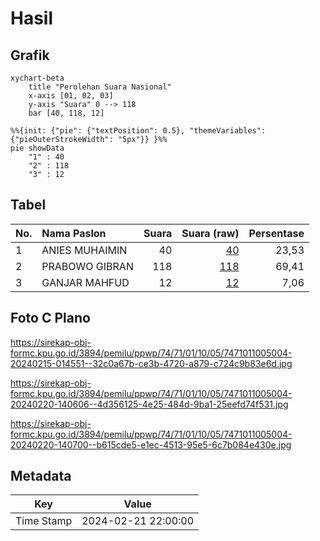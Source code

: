 # Hasil

## Grafik

```mermaid
xychart-beta
    title "Perolehan Suara Nasional"
    x-axis [01, 02, 03]
    y-axis "Suara" 0 --> 118
    bar [40, 118, 12]
```

```mermaid
%%{init: {"pie": {"textPosition": 0.5}, "themeVariables": {"pieOuterStrokeWidth": "5px"}} }%%
pie showData
    "1" : 40
    "2" : 118
    "3" : 12
```

## Tabel

| No. | Nama Paslon    | Suara | Suara (raw) | Persentase |
|:--- |:-------------- | -----:| -----------:| ----------:|
| 1   | ANIES MUHAIMIN | 40    | [40][p-1]   | 23,53      |
| 2   | PRABOWO GIBRAN | 118   | [118][p-2]  | 69,41      |
| 3   | GANJAR MAHFUD  | 12    | [12][p-3]   | 7,06       |


[p-1]: https://github.com/gigit-pemilu/pemilu-2024/blob/main/pilpres/hitung-suara/sub/74-sulawesi-tenggara/sub/71-kota-kendari/sub/01-mandonga/sub/1005-mandonga/sub/004-tps/sub/paslon-1.txt
[p-2]: https://github.com/gigit-pemilu/pemilu-2024/blob/main/pilpres/hitung-suara/sub/74-sulawesi-tenggara/sub/71-kota-kendari/sub/01-mandonga/sub/1005-mandonga/sub/004-tps/sub/paslon-2.txt
[p-3]: https://github.com/gigit-pemilu/pemilu-2024/blob/main/pilpres/hitung-suara/sub/74-sulawesi-tenggara/sub/71-kota-kendari/sub/01-mandonga/sub/1005-mandonga/sub/004-tps/sub/paslon-3.txt

## Foto C Plano

https://sirekap-obj-formc.kpu.go.id/3894/pemilu/ppwp/74/71/01/10/05/7471011005004-20240215-014551--32c0a67b-ce3b-4720-a879-c724c9b83e6d.jpg

https://sirekap-obj-formc.kpu.go.id/3894/pemilu/ppwp/74/71/01/10/05/7471011005004-20240220-140606--4d356125-4e25-484d-9ba1-25eefd74f531.jpg

https://sirekap-obj-formc.kpu.go.id/3894/pemilu/ppwp/74/71/01/10/05/7471011005004-20240220-140700--b615cde5-e1ec-4513-95e5-6c7b084e430e.jpg


## Metadata

| Key        | Value               |
| ---------- | ------------------- |
| Time Stamp | 2024-02-21 22:00:00 |



